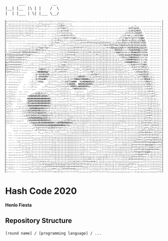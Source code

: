 ```
      ___            __  
|__| |__  |\ | |    /  \ 
|  | |___ | \| |___ \__/ 

```

![henlo/image][logo]

[logo]: doge.png "your excellency"

# Hash Code 2020
**Henlo Fiesta**

## Repository Structure
`[round name] / [programming language] / ...`
